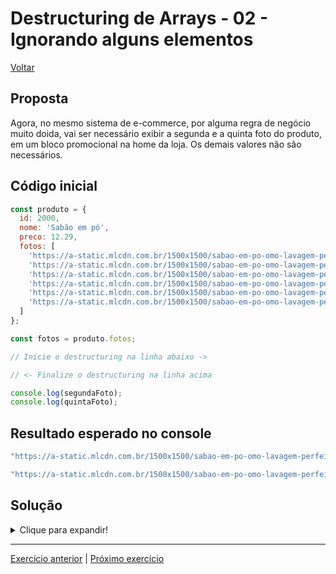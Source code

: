 # Destructuring de Arrays - 02 - Ignorando alguns elementos

[Voltar](../../README.md)

## Proposta
Agora, no mesmo sistema de e-commerce, por alguma regra de negócio muito doida, vai ser necessário exibir a segunda e a quinta foto do produto, em um bloco promocional na home da loja. Os demais valores não são necessários.

## Código inicial
```js
const produto = {
  id: 2000,
  nome: 'Sabão em pó',
  preco: 12.29,
  fotos: [
    'https://a-static.mlcdn.com.br/1500x1500/sabao-em-po-omo-lavagem-perfeita-concentrado-profissional-56kg/magazineluiza/224489500/f43bec8b2f13e0c5565b681d2d46432f.jpg',
    'https://a-static.mlcdn.com.br/1500x1500/sabao-em-po-omo-lavagem-perfeita-concentrado-profissional-56kg/magazineluiza/224489500/c2c737e796f33585c3e9da8e7af982a5.jpg',
    'https://a-static.mlcdn.com.br/1500x1500/sabao-em-po-omo-lavagem-perfeita-concentrado-profissional-56kg/magazineluiza/224489500/0673a9868ac3ac7a075c3b75bcaa62a4.jpg',
    'https://a-static.mlcdn.com.br/1500x1500/sabao-em-po-omo-lavagem-perfeita-concentrado-profissional-56kg/magazineluiza/224489500/6fc0c00f6fda35efb901adacce47713b.jpg',
    'https://a-static.mlcdn.com.br/1500x1500/sabao-em-po-omo-lavagem-perfeita-concentrado-profissional-56kg/magazineluiza/224489500/b0b032dcc2099828489f9bac38be3390.jpg',
    'https://a-static.mlcdn.com.br/1500x1500/sabao-em-po-omo-lavagem-perfeita-concentrado-profissional-56kg/magazineluiza/224489500/2aa699618d4ecd3c1abe28392b736caa.jpg'
  ]
};

const fotos = produto.fotos;

// Inicie o destructuring na linha abaixo ->

// <- Finalize o destructuring na linha acima

console.log(segundaFoto);
console.log(quintaFoto);
```

## Resultado esperado no console
```js
"https://a-static.mlcdn.com.br/1500x1500/sabao-em-po-omo-lavagem-perfeita-concentrado-profissional-56kg/magazineluiza/224489500/c2c737e796f33585c3e9da8e7af982a5.jpg"

"https://a-static.mlcdn.com.br/1500x1500/sabao-em-po-omo-lavagem-perfeita-concentrado-profissional-56kg/magazineluiza/224489500/b0b032dcc2099828489f9bac38be3390.jpg"
```

## Solução

<details>
  <summary>Clique para expandir!</summary>

  ```js
  const produto = {
    id: 2000,
    nome: 'Sabão em pó',
    preco: 12.29,
    fotos: [
      'https://a-static.mlcdn.com.br/1500x1500/sabao-em-po-omo-lavagem-perfeita-concentrado-profissional-56kg/magazineluiza/224489500/f43bec8b2f13e0c5565b681d2d46432f.jpg',
      'https://a-static.mlcdn.com.br/1500x1500/sabao-em-po-omo-lavagem-perfeita-concentrado-profissional-56kg/magazineluiza/224489500/c2c737e796f33585c3e9da8e7af982a5.jpg',
      'https://a-static.mlcdn.com.br/1500x1500/sabao-em-po-omo-lavagem-perfeita-concentrado-profissional-56kg/magazineluiza/224489500/0673a9868ac3ac7a075c3b75bcaa62a4.jpg',
      'https://a-static.mlcdn.com.br/1500x1500/sabao-em-po-omo-lavagem-perfeita-concentrado-profissional-56kg/magazineluiza/224489500/6fc0c00f6fda35efb901adacce47713b.jpg',
      'https://a-static.mlcdn.com.br/1500x1500/sabao-em-po-omo-lavagem-perfeita-concentrado-profissional-56kg/magazineluiza/224489500/b0b032dcc2099828489f9bac38be3390.jpg',
      'https://a-static.mlcdn.com.br/1500x1500/sabao-em-po-omo-lavagem-perfeita-concentrado-profissional-56kg/magazineluiza/224489500/2aa699618d4ecd3c1abe28392b736caa.jpg'
    ]
  };

  const fotos = produto.fotos;

  // Inicie o destructuring na linha abaixo ->
  const [ , segundaFoto, , , quintaFoto] = fotos;
  // <- Finalize o destructuring na linha acima

  console.log(segundaFoto);
  console.log(quintaFoto);
  ```
</details>

---

[Exercício anterior](../01-simples/README.md) | [Próximo exercício](../03-com-valor-padrao/README.md)